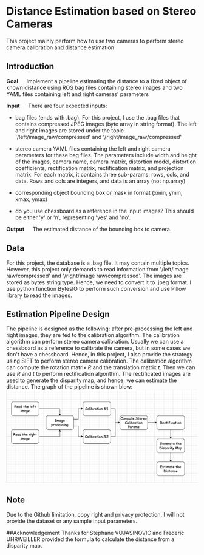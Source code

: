 # Distance Estimation based on Stereo Cameras

This project mainly perform how to use two cameras to perform stereo camera calibration and distance estimation

## Introduction

**Goal** &emsp; Implement a pipeline estimating the distance to a fixed object of known distance using ROS bag files containing stereo images and two YAML files containing left and right cameras' parameters

**Input** &emsp; There are four expected inputs:
-   bag files (ends with .bag). For this project, I use the .bag files that contains compressed JPEG images (byte array in string format). The left and right images are stored under the topic '/left/image_raw/compressed' and '/right/image_raw/compressed'

-   stereo camera YAML files containing the left and right camera parameters for these bag files. The parameters include width and height of the images, camera name, camera matrix, distortion model, distortion coefficients, rectification matrix, rectification matrix, and projection matrix. For each matrix, it contains three sub-params: rows, cols, and data. Rows and cols are integers, and data is an array (not np.array)

-   corresponding object bounding box or mask in format (xmin, ymin, xmax, ymax)

-   do you use chessboard as a reference in the input images? This should be either 'y' or 'n', representing 'yes' and 'no'.

**Output** &emsp; The estimated distance of the bounding box to camera.

## Data
For this project, the database is a .bag file. It may contain multiple topics. However, this project only demands to read information from '/left/image raw/compressed' and '/right/image raw/compressed'. The images are stored as bytes string type. Hence, we need to convert it to .jpeg format. I use python function BytesIO to perform such conversion and use Pillow library to read the images.


## Estimation Pipeline Design
The pipeline is designed as the following: after pre-processing the left and right images, they are fed to the calibration algorithm. The calibration algorithm can perform stereo camera calibration. Usually we can use a chessboard as a reference to calibrate the camera, but in some cases we don't have a chessboard. Hence, in this project, I also provide the strategy using SIFT to perform stereo camera calibration. The calibration algorithm can compute the rotation matrix $R$ and the translation matrix $t$. Then we can use $R$ and $t$ to perform rectification algorithm. The rectificated images are used to generate the disparity map, and hence, we can estimate the distance. The graph of the pipeline is shown blow:
<img src="pipeline.png" />

## Note
Due to the Github limitation, copy right and privacy protection, I will not provide the dataset or any sample input parameters.

##Acknowledgement
Thanks for Stephane VUJASINOVIC and Frederic UHRWEILLER provided the formula to calculate the distance from a disparity map. 
